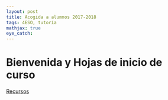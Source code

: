 ```yaml
---
layout: post
title: Acogida a alumnos 2017-2018
tags: 4ESO, tutoría
mathjax: true
eye_catch: 
---
```


# Bienvenida y Hojas de inicio de curso

[Recursos](https://drive.google.com/drive/folders/0B11SccKPScz1cjdXelVKSFppRnM?usp=sharing)


